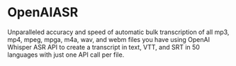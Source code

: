 # OpenAIASR
Unparalleled accuracy and speed of automatic bulk transcription of all  mp3, mp4, mpeg, mpga, m4a, wav, and webm files you have using OpenAI Whisper ASR API to create a transcript in text, VTT, and SRT in 50 languages with just one API call per file.
